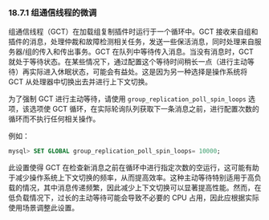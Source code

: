 ### 18.7.1 组通信线程的微调

组通信线程（GCT）在加载组复制插件时运行于一个循环中。GCT 接收来自组和插件的消息，处理仲裁和故障检测相关任务，发送一些保活消息，同时处理来自服务器/组的传入和传出事务。GCT 在队列中等待传入消息。当没有消息时，GCT 就处于等待状态。在某些情况下，通过配置这个等待时间稍长一点（进行主动等待）再实际进入休眠状态，可能会有益处。这是因为另一种选择是操作系统将 GCT 从处理器中切换出去并进行上下文切换。

为了强制 GCT 进行主动等待，请使用 `group_replication_poll_spin_loops` 选项，该选项使 GCT 循环，在实际轮询队列获取下一条消息之前，进行配置次数的循环而不执行任何相关操作。

例如：

```sql
mysql> SET GLOBAL group_replication_poll_spin_loops= 10000;

```

此设置使得 GCT 在检查新消息之前在循环中进行指定次数的空运行，这可能有助于减少操作系统上下文切换的频率，从而提高效率。这种主动等待特别适用于高负载的情况，其中消息传递频繁，因此减少上下文切换可以显著提高性能。然而，在低负载情况下，过长的主动等待可能会导致不必要的 CPU 占用，因此应根据实际使用场景调整此设置。